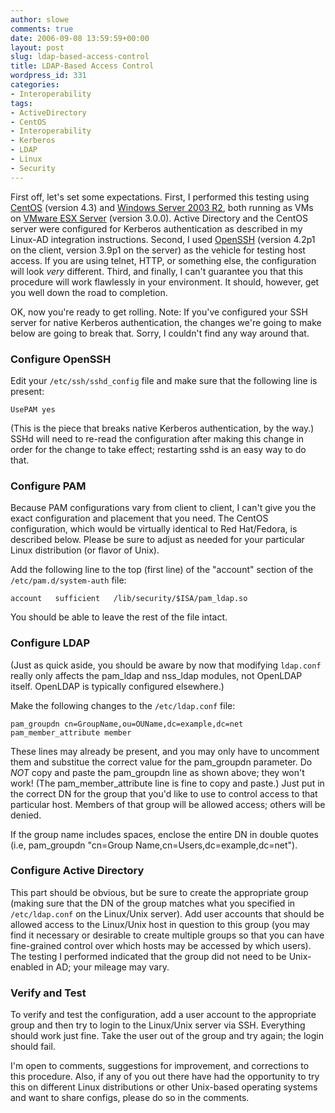 ```yaml
---
author: slowe
comments: true
date: 2006-09-08 13:59:59+00:00
layout: post
slug: ldap-based-access-control
title: LDAP-Based Access Control
wordpress_id: 331
categories:
- Interoperability
tags:
- ActiveDirectory
- CentOS
- Interoperability
- Kerberos
- LDAP
- Linux
- Security
---
```


First off, let's set some expectations. First, I performed this testing using [CentOS](http://www.centos.org/) (version 4.3) and [Windows Server 2003 R2](http://www.microsoft.com/windowsserver2003/default.mspx), both running as VMs on [VMware ESX Server](http://www.vmware.com/products/vi/esx/) (version 3.0.0). Active Directory and the CentOS server were configured for Kerberos authentication as described in my Linux-AD integration instructions. Second, I used [OpenSSH](http://www.openssh.org/) (version 4.2p1 on the client, version 3.9p1 on the server) as the vehicle for testing host access. If you are using telnet, HTTP, or something else, the configuration will look _very_ different. Third, and finally, I can't guarantee you that this procedure will work flawlessly in your environment. It should, however, get you well down the road to completion.

OK, now you're ready to get rolling. Note: If you've configured your SSH server for native Kerberos authentication, the changes we're going to make below are going to break that. Sorry, I couldn't find any way around that.

### Configure OpenSSH

Edit your `/etc/ssh/sshd_config` file and make sure that the following line is present:

    UsePAM yes

(This is the piece that breaks native Kerberos authentication, by the way.) SSHd will need to re-read the configuration after making this change in order for the change to take effect; restarting sshd is an easy way to do that.

### Configure PAM

Because PAM configurations vary from client to client, I can't give you the exact configuration and placement that you need. The CentOS configuration, which would be virtually identical to Red Hat/Fedora, is described below. Please be sure to adjust as needed for your particular Linux distribution (or flavor of Unix).

Add the following line to the top (first line) of the "account" section of the `/etc/pam.d/system-auth` file:

    account   sufficient   /lib/security/$ISA/pam_ldap.so

You should be able to leave the rest of the file intact.

### Configure LDAP

(Just as quick aside, you should be aware by now that modifying `ldap.conf` really only affects the pam\_ldap and nss\_ldap modules, not OpenLDAP itself. OpenLDAP is typically configured elsewhere.)

Make the following changes to the `/etc/ldap.conf` file:

    pam_groupdn cn=GroupName,ou=OUName,dc=example,dc=net
    pam_member_attribute member

These lines may already be present, and you may only have to uncomment them and substitue the correct value for the pam\_groupdn parameter. Do _NOT_ copy and paste the pam\_groupdn line as shown above; they won't work! (The pam\_member\_attribute line is fine to copy and paste.) Just put in the correct DN for the group that you'd like to use to control access to that particular host. Members of that group will be allowed access; others will be denied.

If the group name includes spaces, enclose the entire DN in double quotes (i.e, pam\_groupdn "cn=Group Name,cn=Users,dc=example,dc=net").

### Configure Active Directory

This part should be obvious, but be sure to create the appropriate group (making sure that the DN of the group matches what you specified in `/etc/ldap.conf` on the Linux/Unix server). Add user accounts that should be allowed access to the Linux/Unix host in question to this group (you may find it necessary or desirable to create multiple groups so that you can have fine-grained control over which hosts may be accessed by which users). The testing I performed indicated that the group did not need to be Unix-enabled in AD; your mileage may vary.

### Verify and Test

To verify and test the configuration, add a user account to the appropriate group and then try to login to the Linux/Unix server via SSH. Everything should work just fine. Take the user out of the group and try again; the login should fail.

I'm open to comments, suggestions for improvement, and corrections to this procedure. Also, if any of you out there have had the opportunity to try this on different Linux distributions or other Unix-based operating systems and want to share configs, please do so in the comments.

